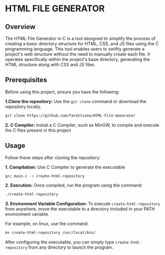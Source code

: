 # HTML FILE GENERATOR

## Overview 

The HTML File Generator in C is a tool designed to simplify the process of creating a basic directory structure for HTML, CSS, and JS files using the C programming language. This tool enables users to swiftly generate a project's web structure without the need to manually create each file. It operates specifically within the project's base directory, generating the HTML structure along with CSS and JS files.

## Prerequisites
Before using this project, ensure you have the following:

**1.Clone the repository:** Use the `git clone` command or download the repository locally.
```bash 
git clone https://github.com/farattiana/HTML-File-Generator
```
**2. C Compiler:** Install a C Compiler, such as MinGW, to compile and execute the C files present in this project

## Usage
Follow these steps after cloning the repository:

**1. Compilation:** Use C Compiler to generate the executable
 ```bash
gcc main.c -o create-html-repository
 ```

**2. Execution:** Once compiled, run the program using the command: 
```bash
./create-html-repository
```

**3. Environment Variable Configuration:** To execute `create-html-repository` from anywhere, move the executable to a directory included in your PATH environment variable. 

For example, on linux, use the command:
```bash
mv create-html-repository /usr/local/bin/
```

After configuring the executable, you can simply type `create-html-repository` from any directory to launch the program.

